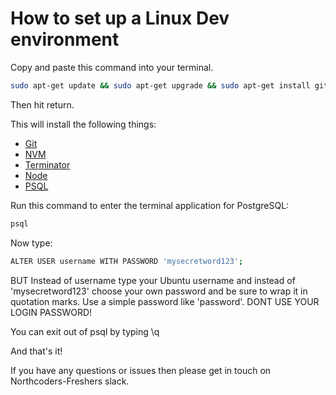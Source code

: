 # How to set up a Linux Dev environment

Copy and paste this command into your terminal.

```bash
sudo apt-get update && sudo apt-get upgrade && sudo apt-get install git && sudo apt-get install terminator curl postgresql postgresql-contrib && touch ~/.bash_profile && curl -o- https://raw.githubusercontent.com/creationix/nvm/v0.33.6/install.sh | bash && source ~/.nvm/nvm.sh && nvm install node && nvm use node && sudo -u postgres createuser --superuser $USER && sudo -u postgres createdb $USER
```

Then hit return.

This will install the following things:

- [Git](https://git-scm.com/)
- [NVM](https://github.com/nvm-sh/nvm)
- [Terminator](https://gnometerminator.blogspot.com/p/introduction.html)
- [Node](https://nodejs.org/en/)
- [PSQL](https://www.postgresql.org/)

Run this command to enter the terminal application for PostgreSQL:

```bash
psql
```

Now type:

```bash
ALTER USER username WITH PASSWORD 'mysecretword123';
```

BUT Instead of username type your Ubuntu username and instead of 'mysecretword123' choose your own password and be sure to wrap it in quotation marks. Use a simple password like 'password'. DONT USE YOUR LOGIN PASSWORD!

You can exit out of psql by typing \q

And that's it!

If you have any questions or issues then please get in touch on Northcoders-Freshers slack.
